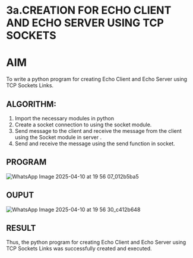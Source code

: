 # 3a.CREATION FOR ECHO CLIENT AND ECHO SERVER USING TCP SOCKETS
# AIM
To write a python program for creating Echo Client and Echo Server using TCP
Sockets Links.
## ALGORITHM:
1. Import the necessary modules in python
2. Create a socket connection to using the socket module.
3. Send message to the client and receive the message from the client using the Socket module in
 server .
4. Send and receive the message using the send function in socket.
## PROGRAM

![WhatsApp Image 2025-04-10 at 19 56 07_012b5ba5](https://github.com/user-attachments/assets/27280f5b-7f98-4245-afae-30f5ab1b0505)

## OUPUT

![WhatsApp Image 2025-04-10 at 19 56 30_c412b648](https://github.com/user-attachments/assets/d6970937-1253-4287-9607-ba42e4e2e782)

## RESULT
Thus, the python program for creating Echo Client and Echo Server using TCP Sockets Links 
was successfully created and executed.
